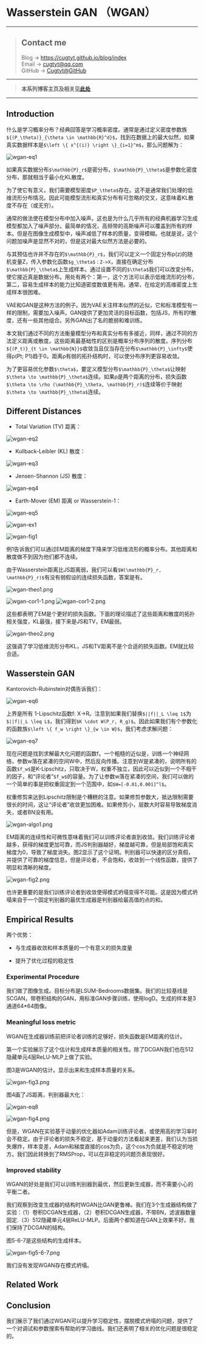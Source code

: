 # Wasserstein GAN （WGAN）

---
> ## Contact me
> Blog -> <https://cugtyt.github.io/blog/index>  
> Email -> <cugtyt@qq.com>  
> GitHub -> [Cugtyt@GitHub](https://github.com/Cugtyt)

---

> **本系列博客主页及相关见**[**此处**](https://cugtyt.github.io/blog/papers/index)  

---

<head>
    <script src="https://cdn.mathjax.org/mathjax/latest/MathJax.js?config=TeX-AMS-MML_HTMLorMML" type="text/javascript"></script>
    <script type="text/x-mathjax-config">
        MathJax.Hub.Config({
            tex2jax: {
            skipTags: ['script', 'noscript', 'style', 'textarea', 'pre'],
            inlineMath: [['$','$']]
            }
        });
    </script>
</head>

## Introduction

什么是学习概率分布？经典回答是学习概率密度。通常是通过定义密度参数族`${(P_\theta)}_{\theta \in \mathbb{R}^d}$`，找到在数据上的最大似然，如果真实数据样本是`$\left \{ x^{(i)} \right \}_{i=1}^m$`，那么问题解为：

![wgan-eq1](R/wgan-eq1.png)

如果真实数据分布`$\mathbb{P}_r$`是密分布，`$\mathbb{P}_\theta$`是参数化密度分布，那就相当于最小化KL散度。

为了使它有意义，我们需要模型密度`$P_\theta$`存在。这不是通常我们处理的低维流形分布情况。因此可能模型流形和真实分布有可忽略的交叉，这意味着KL散度不存在（或无穷）。

通常的做法使在模型分布中加入噪声。这也是为什么几乎所有的经典机器学习生成模型都加入了噪声部分。最简单的情况，高频带的高斯噪声可以覆盖到所有的样本。但是在图像生成模型中，噪声减低了样本的质量，变得模糊。也就是说，这个问题加噪声是显然不对的，但是这对最大似然方法是必要的。

与其预估也许并不存在的`$\mathbb{P}_r$`，我们可以定义一个固定分布p(z)的随机变量Z，传入参数化函数`$g_\theta$：Z->X`，直接在确定分布`$\mathbb{P}_\theta$`上生成样本。通过设置不同的`$\theta$`我们可以改变分布，使它接近真是数据分布。用处有两个：第一，这个方法可以表示低维流形的分布，第二，容易生成样本的能力比知道密度数值更有用。通常，在给定的高维密度上生成样本很困难。

VAE和GAN是这种方法的例子。因为VAE关注样本似然的近似，它和标准模型有一样的限制，需要加入噪声。GAN提供了更加灵活的目标函数，包括JS，所有的f散度，还有一些其他组合。另外GAN出了名的脆弱和难训练。

本文我们通过不同的方法衡量模型分布和真实分布有多接近，同样，通过不同的方法定义距离或散度。这些距离最基础性的区别是概率分布序列的散度。序列分布`${(P_t)}_{t \in \mathbb{N}}$`收敛当且仅当存在分布`$\mathbb{P}_\infty$`使得ρ(Pt; P1)趋于0。距离ρ有弱的拓扑结构时，可以使分布序列更容易收敛。

为了更容易优化参数`$\theta$`，要定义模型分布`$\mathbb{P}_\theta$`让映射`$\theta \to \mathbb{P}_\theta$`连续。如果ρ是两个距离的分布，损失函数`$\theta \to \rho (\mathbb{P}_\theta, \mathbb{P}_r)$`连续等价于映射`$\theta \to \mathbb{P}_\theta$`连续。

## Different Distances

- Total Variation (TV) 距离：

![wgan-eq2](R/wgan-eq2.png)

- Kullback-Leibler (KL) 散度：

![wgan-eq3](R/wgan-eq3.png)

- Jensen-Shannon (JS) 散度：

![wgan-eq4](R/wgan-eq4.png)

- Earth-Mover (EM) 距离 or Wasserstein-1：

![wgan-eq5](R/wgan-eq5.png)

![wgan-ex1](R/wgan-ex1.png)

![wgan-fig1](R/wgan-fig1.png)

例1告诉我们可以通过EM距离的梯度下降来学习低维流形的概率分布。其他距离和散度做不到因为他们都不连续。

由于Wasserstein距离比JS距离弱，我们可以看`$W(\mathbb{P}_r, \mathbb{P}_r)$`有没有弱假设的连续损失函数，答案是有。

![wgan-theo1.png](R/wgan-theo1.png)

![wgan-cor1-1.png](R/wgan-cor1-1.png)
![wgan-cor1-2.png](R/wgan-cor1-2.png)

这些都表明了EM是个更好的损失函数。下面的理论描述了这些距离和散度的拓扑相关强度，KL最强，接下来是JS和TV，EM最弱。

![wgan-theo2.png](R/wgan-theo2.png)

这强调了学习低维流形分布KL，JS和TV距离不是个合适的损失函数。EM就比较合适。

## Wasserstein GAN

Kantorovich-Rubinstein对偶告诉我们：

![wgan-eq6](R/wgan-eq6.png)

上界是所有 1-Lipschitz函数f: X->R。注意到如果我们替换`$||f||_L \leq 1$`为`$||f||_L \leq L$`，我们得到`$K \cdot W(P_r, R_g)$`。因此如果我们有个参数化的函数族`$\left \{ f_w \right \}_{w \in W}$`，我们考虑求解问题：

![wgan-eq7](R/wgan-eq7.png)

现在问题是找到求解最大化问题的函数f。一个粗糙的近似是，训练一个神经网络，参数w落在紧凑的空间W中，然后反向传播。注意到W是紧凑的，说明所有的函数`$f_w$`是K-Lipschitz，只取决于W，权重不独立，因此可以近似到一个不相干的因子，和“评论者”`$f_w$`的容量。为了让参数w落在紧凑的空间，我们可以做的一个简单的事是把权重固定到一个范围中，如`$W=[-0.01,0.001]^l$`。

权重修剪来达到Lipschitz限制是个糟糕的注意。如果修剪参数大，抵达限制需要很长的时间，这让“评论者”收敛更加困难。如果修剪小，层数大时容易导致梯度消失，或者BN没有用。

![wgan-algo1.png](R/wgan-algo1.png)

EM距离的连续性和可微性意味着我们可以训练评论者直到收敛。我们训练评论者越多，获得的梯度更加可靠，而JS判别器越好，梯度越可靠，但是局部饱和真实梯度为0，导致了梯度消失。图2显示了这个证明。判别器可以快速的区分真假，并提供了可靠的梯度信息，但是评论者，不会饱和，收敛到一个线性函数，提供了明显和清晰的梯度。

![wgan-fig2.png](R/wgan-fig2.png)

也许更重要的是我们训练评论者到收敛使得模式坍塌变得不可能。这是因为模式坍塌来自于一个固定判别器的最优生成器是判别器给最高值的点的和。

## Empirical Results

两个优势：

- 与生成器收敛和样本质量的一个有意义的损失度量

- 提升了优化过程的稳定性

### Experimental Procedure

我们做了图像生成。目标分布是LSUM-Bedrooms数据集。我们的比较基线是SCGAN，带卷积结构的GAN，用标准GAN步骤训练，使用logD。生成的样本是3通道64*64图像。

### Meaningful loss metric

WGAN在生成器训练前把评论者训练的足够好，损失函数是EM距离的估计。

第一个实验展示了这个估计和生成样本质量的相关性。除了DCGAN我们也在512隐藏单元4层ReLU-MLP上做了实验。

图3是WGAN的估计。显示出来和生成样本质量的关系。

![wgan-fig3.png](R/wgan-fig3.png)

图4画了JS距离，判别器最大化：

![wgan-eq8](R/wgan-eq8.png)

![wgan-fig4.png](R/wgan-fig4.png)

但是，WGAN在实验基于动量的优化器如Adam训练评论者，或使用高的学习率时会不稳定。由于评论者的损失不稳定，基于动量的方法看起来更差，我们认为当损失爆炸，样本变差，Adam和梯度直接的cos为负，这个cos为负就是不稳定的地方。我们因此转换到了RMSProp，可以在非稳定的问题页表现很好。

### Improved stability

WGAN的好处是我们可以训练判别器到最优，然后更新生成器，而不需要小心的平衡二者。

我们观察到改变生成器的结构时WGAN比GAN更鲁棒。我们在3个生成器结构做了实验：（1）卷积DCGAN生成器，（2）卷积DCGAN生成器，不带BN，滤波器数量固定.（3）512隐藏单元4层ReLU-MLP。后面两个都知道在GAN上效果不好。我们保持了DCGAN的结构。

图5-6-7是这些结构的生成样本。

![wgan-fig5-6-7.png](R/wgan-fig5-6-7.png)

我们没有发现WGAN存在模式坍塌。

## Related Work

## Conclusion

我们展示了我们通过WGAN可以提升学习稳定性，摆脱模式坍塌的问题，提供了一个对调试和参数搜索有帮助的学习曲线。我们还表明了相关的优化问题是很稳定的。